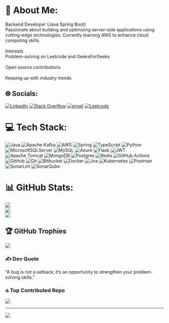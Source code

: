 # 💫 About Me:
Backend Developer (Java Spring Boot)<br>Passionate about building and optimizing server-side applications using cutting-edge technologies. Currently learning AWS to enhance cloud computing skills.<br><br>Interests<br>Problem-solving on Leetcode and GeeksForGeeks<br><br>Open source contributions<br><br>Keeping up with industry trends


## 🌐 Socials:
[![LinkedIn](https://img.shields.io/badge/LinkedIn-%230077B5.svg?logo=linkedin&logoColor=white)](https://www.linkedin.com/in/gokulkrishnan-j-78b157220) [![Stack Overflow](https://img.shields.io/badge/-Stackoverflow-FE7A16?logo=stack-overflow&logoColor=white)](https://stackoverflow.com/users/27588520/gokul-krishnan-j) [![email](https://img.shields.io/badge/Email-D14836?logo=gmail&logoColor=white)](mailto:jgokulkrishnan@outlook.com) [![Leetcode](https://img.shields.io/badge/LeetCode-%23FFA116.svg?logo=leetcode&logoColor=white
)](https://leetcode.com/u/jgokulkrishnan/)

# 💻 Tech Stack:
![Java](https://img.shields.io/badge/java-%23ED8B00.svg?style=for-the-badge&logo=openjdk&logoColor=white) ![Apache Kafka](https://img.shields.io/badge/Apache%20Kafka-000?style=for-the-badge&logo=apachekafka) ![AWS](https://img.shields.io/badge/AWS-%23FF9900.svg?style=for-the-badge&logo=amazon-aws&logoColor=white) ![Spring](https://img.shields.io/badge/spring-%236DB33F.svg?style=for-the-badge&logo=spring&logoColor=white) ![TypeScript](https://img.shields.io/badge/typescript-%23007ACC.svg?style=for-the-badge&logo=typescript&logoColor=white) ![Python](https://img.shields.io/badge/python-3670A0?style=for-the-badge&logo=python&logoColor=ffdd54) ![MicrosoftSQLServer](https://img.shields.io/badge/Microsoft%20SQL%20Server-CC2927?style=for-the-badge&logo=microsoft%20sql%20server&logoColor=white) ![MySQL](https://img.shields.io/badge/mysql-4479A1.svg?style=for-the-badge&logo=mysql&logoColor=white) ![Azure](https://img.shields.io/badge/azure-%230072C6.svg?style=for-the-badge&logo=microsoftazure&logoColor=white) ![Flask](https://img.shields.io/badge/flask-%23000.svg?style=for-the-badge&logo=flask&logoColor=white) ![JWT](https://img.shields.io/badge/JWT-black?style=for-the-badge&logo=JSON%20web%20tokens) ![Apache Tomcat](https://img.shields.io/badge/apache%20tomcat-%23F8DC75.svg?style=for-the-badge&logo=apache-tomcat&logoColor=black) ![MongoDB](https://img.shields.io/badge/MongoDB-%234ea94b.svg?style=for-the-badge&logo=mongodb&logoColor=white) ![Postgres](https://img.shields.io/badge/postgres-%23316192.svg?style=for-the-badge&logo=postgresql&logoColor=white) ![Redis](https://img.shields.io/badge/redis-%23DD0031.svg?style=for-the-badge&logo=redis&logoColor=white) ![GitHub Actions](https://img.shields.io/badge/github%20actions-%232671E5.svg?style=for-the-badge&logo=githubactions&logoColor=white) ![GitHub](https://img.shields.io/badge/github-%23121011.svg?style=for-the-badge&logo=github&logoColor=white) ![Git](https://img.shields.io/badge/git-%23F05033.svg?style=for-the-badge&logo=git&logoColor=white) ![Bitbucket](https://img.shields.io/badge/bitbucket-%230047B3.svg?style=for-the-badge&logo=bitbucket&logoColor=white) ![Docker](https://img.shields.io/badge/docker-%230db7ed.svg?style=for-the-badge&logo=docker&logoColor=white) ![Jira](https://img.shields.io/badge/jira-%230A0FFF.svg?style=for-the-badge&logo=jira&logoColor=white) ![Kubernetes](https://img.shields.io/badge/kubernetes-%23326ce5.svg?style=for-the-badge&logo=kubernetes&logoColor=white) ![Postman](https://img.shields.io/badge/Postman-FF6C37?style=for-the-badge&logo=postman&logoColor=white) ![SonarLint](https://img.shields.io/badge/SonarLint-CB2029?style=for-the-badge&logo=SONARLINT&logoColor=white) ![SonarQube](https://img.shields.io/badge/SonarQube-black?style=for-the-badge&logo=sonarqube&logoColor=4E9BCD)
# 📊 GitHub Stats:
![](https://github-readme-stats.vercel.app/api?username=gokulkrishnanj&theme=onedark&hide_border=false&include_all_commits=true&count_private=true)<br/>
![](https://github-readme-streak-stats.herokuapp.com/?user=gokulkrishnanj&theme=onedark&hide_border=false)<br/>
![](https://github-readme-stats.vercel.app/api/top-langs/?username=gokulkrishnanj&theme=onedark&hide_border=false&include_all_commits=true&count_private=true&layout=compact)

## 🏆 GitHub Trophies
![](https://github-profile-trophy.vercel.app/?username=gokulkrishnanj&theme=radical&no-frame=false&no-bg=false&margin-w=4)

### ✍️ Dev Quote
 “A bug is not a setback; it’s an opportunity to strengthen your problem-solving skills.”

### 🔝 Top Contributed Repo
![](https://github-contributor-stats.vercel.app/api?username=gokulkrishnanj&limit=5&theme=dark&combine_all_yearly_contributions=true)

---
[![](https://visitcount.itsvg.in/api?id=gokulkrishnanj&icon=0&color=4)](https://visitcount.itsvg.in)

<!-- Proudly created with GPRM ( https://gprm.itsvg.in ) -->
